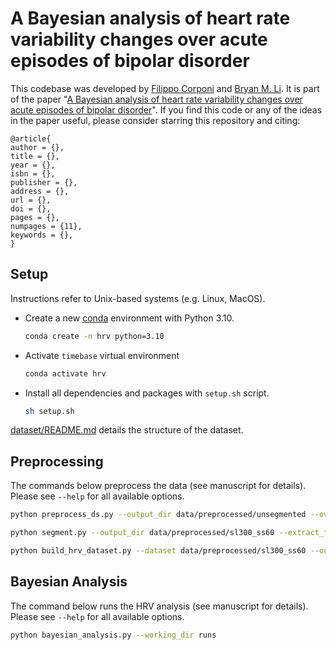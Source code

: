 # A Bayesian analysis of heart rate variability changes over acute episodes of bipolar disorder

This codebase was developed by [Filippo Corponi](https://github.com/FilippoCMC) and [Bryan M. Li](https://github.com/bryanlimy). It is part of the paper "[A Bayesian analysis of heart rate variability changes over acute episodes of bipolar disorder](https://osf.io/preprints/psyarxiv)". If you find this code or any of the ideas in the paper useful, please consider starring this repository and citing:

```buildoutcfg
@article{
author = {},
title = {},
year = {},
isbn = {},
publisher = {},
address = {},
url = {},
doi = {},
pages = {},
numpages = {11},
keywords = {},
}
```

## Setup
Instructions refer to Unix-based systems (e.g. Linux, MacOS).


- Create a new [conda](https://conda.io/en/latest/) environment with Python 3.10.
  ```bash
  conda create -n hrv python=3.10
  ```
- Activate `timebase` virtual environment
  ```bash
  conda activate hrv
  ```
- Install all dependencies and packages with `setup.sh` script.
  ```bash
  sh setup.sh
  ```


[dataset/README.md](dataset/README.md) details the structure of the dataset.

## Preprocessing

The commands below preprocess the data (see manuscript for details). Please see `--help` for all available options.

  ```bash
  python preprocess_ds.py --output_dir data/preprocessed/unsegmented --overwrite --overwrite_spreadsheet
  ```

  ```bash
  python segment.py --output_dir data/preprocessed/sl300_ss60 --extract_features hrv --hrv_extractor flirt --segment_length 300 --step_size 60 --overwrite --use_empatica_ibi
  ```

  ```bash
  python build_hrv_dataset.py --dataset data/preprocessed/sl300_ss60 --output_dir runs
  ```




## Bayesian Analysis

The command below runs the HRV analysis (see manuscript for details). Please see `--help` for all available options.


  ```bash
  python bayesian_analysis.py --working_dir runs
  ```
